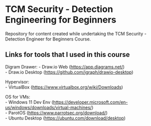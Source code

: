 
# TCM Security - Detection Engineering for Beginners
 Repository for content created while undertaking the TCM Security - Detection Engineer for Beginners Course.  


## Links for tools that I used in this course
 Digram Drawer:
    - Draw.io Web (https://app.diagrams.net/)  
    - Draw.io Desktop (https://github.com/jgraph/drawio-desktop)
 
 Hypervisor:  
    - VirtualBox (https://www.virtualbox.org/wiki/Downloads)  
 
 OS for VMs:  
    - Windows 11 Dev Env (https://developer.microsoft.com/en-us/windows/downloads/virtual-machines/)  
    - ParotOS (https://www.parrotsec.org/download/)  
    - Ubuntu Desktop (https://ubuntu.com/download/desktop)  

 